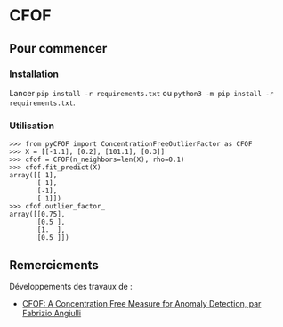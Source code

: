 # CFOF

## Pour commencer

### Installation

Lancer `pip install -r requirements.txt` ou `python3 -m pip install -r requirements.txt`.

### Utilisation

    >>> from pyCFOF import ConcentrationFreeOutlierFactor as CFOF
    >>> X = [[-1.1], [0.2], [101.1], [0.3]]
    >>> cfof = CFOF(n_neighbors=len(X), rho=0.1)
    >>> cfof.fit_predict(X)
    array([[ 1],
           [ 1],
           [-1],
           [ 1]])
    >>> cfof.outlier_factor_
    array([[0.75],
           [0.5 ],
           [1.  ],
           [0.5 ]])

## Remerciements

Développements des travaux de :
 - [CFOF: A Concentration Free Measure for Anomaly Detection, par Fabrizio Angiulli](https://dl.acm.org/doi/abs/10.1145/3362158)
